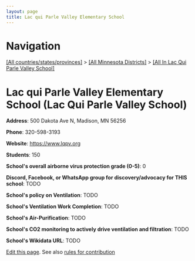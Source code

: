 ```yaml
---
layout: page
title: Lac qui Parle Valley Elementary School
---
```

# Navigation

[[All countries/states/provinces]](../../..) > [[All Minnesota Districts]](../..) > [[All In Lac Qui Parle Valley School]](..)

# Lac qui Parle Valley Elementary School (Lac Qui Parle Valley School)

**Address**: 500 Dakota Ave N, Madison, MN 56256

**Phone**: 320-598-3193

**Website**: <https://www.lqpv.org>

**Students**: 150

**School's overall airborne virus protection grade (0-5)**: 0

**Discord, Facebook, or WhatsApp group for discovery/advocacy for THIS school**: TODO

**School's policy on Ventilation**: TODO

**School's Ventilation Work Completion**: TODO

**School's Air-Purification**: TODO

**School's CO2 monitoring to actively drive ventilation and filtration**: TODO

**School's Wikidata URL**: TODO


[Edit this page](https://github.com/ventilate-schools/MN/edit/main/./Lac_Qui_Parle_Valley_School/Lac_qui_Parle_Valley_Elementary_School.md). See also [rules for contribution](../../../contribution-rules/)